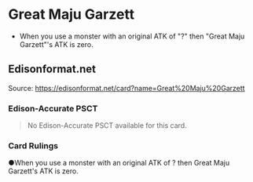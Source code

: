 # Great Maju Garzett

*   When you use a monster with an original ATK of "?" then "Great Maju Garzett"'s ATK is zero.

## Edisonformat.net

Source: https://edisonformat.net/card?name=Great%20Maju%20Garzett

### Edison-Accurate PSCT

> No Edison-Accurate PSCT available for this card.

### Card Rulings

●When you use a monster with an original ATK of ? then Great Maju Garzett's ATK is zero.
            